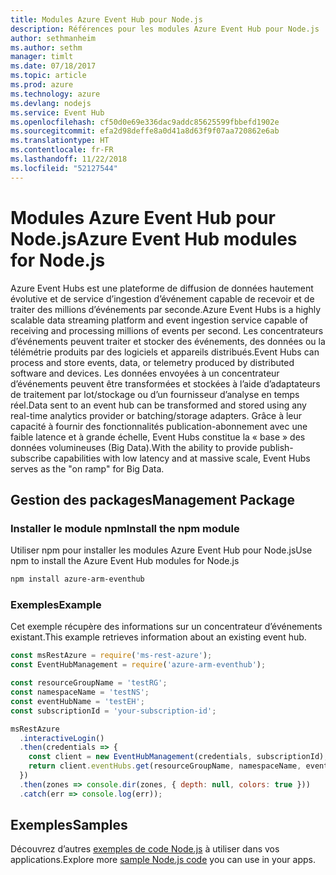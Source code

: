 ```yaml
---
title: Modules Azure Event Hub pour Node.js
description: Références pour les modules Azure Event Hub pour Node.js
author: sethmanheim
ms.author: sethm
manager: timlt
ms.date: 07/18/2017
ms.topic: article
ms.prod: azure
ms.technology: azure
ms.devlang: nodejs
ms.service: Event Hub
ms.openlocfilehash: cf50d0e69e336dac9addc85625599fbbefd1902e
ms.sourcegitcommit: efa2d98deffe8a0d41a8d63f9f07aa720862e6ab
ms.translationtype: HT
ms.contentlocale: fr-FR
ms.lasthandoff: 11/22/2018
ms.locfileid: "52127544"
---
```

# <a name="azure-event-hub-modules-for-nodejs"></a><span data-ttu-id="d5be9-103">Modules Azure Event Hub pour Node.js</span><span class="sxs-lookup"><span data-stu-id="d5be9-103">Azure Event Hub modules for Node.js</span></span>

<span data-ttu-id="d5be9-104">Azure Event Hubs est une plateforme de diffusion de données hautement évolutive et de service d’ingestion d’événement capable de recevoir et de traiter des millions d’événements par seconde.</span><span class="sxs-lookup"><span data-stu-id="d5be9-104">Azure Event Hubs is a highly scalable data streaming platform and event ingestion service capable of receiving and processing millions of events per second.</span></span> <span data-ttu-id="d5be9-105">Les concentrateurs d’événements peuvent traiter et stocker des événements, des données ou la télémétrie produits par des logiciels et appareils distribués.</span><span class="sxs-lookup"><span data-stu-id="d5be9-105">Event Hubs can process and store events, data, or telemetry produced by distributed software and devices.</span></span> <span data-ttu-id="d5be9-106">Les données envoyées à un concentrateur d’événements peuvent être transformées et stockées à l’aide d’adaptateurs de traitement par lot/stockage ou d’un fournisseur d’analyse en temps réel.</span><span class="sxs-lookup"><span data-stu-id="d5be9-106">Data sent to an event hub can be transformed and stored using any real-time analytics provider or batching/storage adapters.</span></span> <span data-ttu-id="d5be9-107">Grâce à leur capacité à fournir des fonctionnalités publication-abonnement avec une faible latence et à grande échelle, Event Hubs constitue la « base » des données volumineuses (Big Data).</span><span class="sxs-lookup"><span data-stu-id="d5be9-107">With the ability to provide publish-subscribe capabilities with low latency and at massive scale, Event Hubs serves as the "on ramp" for Big Data.</span></span>

## <a name="management-package"></a><span data-ttu-id="d5be9-108">Gestion des packages</span><span class="sxs-lookup"><span data-stu-id="d5be9-108">Management Package</span></span>

### <a name="install-the-npm-module"></a><span data-ttu-id="d5be9-109">Installer le module npm</span><span class="sxs-lookup"><span data-stu-id="d5be9-109">Install the npm module</span></span> 

<span data-ttu-id="d5be9-110">Utiliser npm pour installer les modules Azure Event Hub pour Node.js</span><span class="sxs-lookup"><span data-stu-id="d5be9-110">Use npm to install the Azure Event Hub modules for Node.js</span></span>

```bash
npm install azure-arm-eventhub
```

### <a name="example"></a><span data-ttu-id="d5be9-111">Exemples</span><span class="sxs-lookup"><span data-stu-id="d5be9-111">Example</span></span>

<span data-ttu-id="d5be9-112">Cet exemple récupère des informations sur un concentrateur d’événements existant.</span><span class="sxs-lookup"><span data-stu-id="d5be9-112">This example retrieves information about an existing event hub.</span></span>

```javascript
const msRestAzure = require('ms-rest-azure');
const EventHubManagement = require('azure-arm-eventhub');

const resourceGroupName = 'testRG';
const namespaceName = 'testNS';
const eventHubName = 'testEH';
const subscriptionId = 'your-subscription-id';

msRestAzure
  .interactiveLogin()
  .then(credentials => {
    const client = new EventHubManagement(credentials, subscriptionId);
    return client.eventHubs.get(resourceGroupName, namespaceName, eventHubName);
  })
  .then(zones => console.dir(zones, { depth: null, colors: true }))
  .catch(err => console.log(err));
```

## <a name="samples"></a><span data-ttu-id="d5be9-113">Exemples</span><span class="sxs-lookup"><span data-stu-id="d5be9-113">Samples</span></span>

<span data-ttu-id="d5be9-114">Découvrez d’autres [exemples de code Node.js](https://azure.microsoft.com/resources/samples/?platform=nodejs) à utiliser dans vos applications.</span><span class="sxs-lookup"><span data-stu-id="d5be9-114">Explore more [sample Node.js code](https://azure.microsoft.com/resources/samples/?platform=nodejs) you can use in your apps.</span></span>
